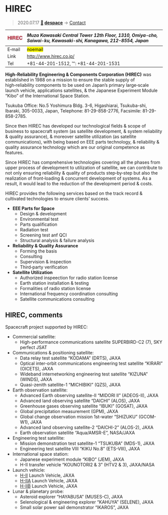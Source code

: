# HIREC
> 2020.07.17 **[🚀](../index/index.md) [despace](index.md)** → [Contact](contact.md)

|[![](f/contact/h/hirec_logo1_thumb.jpg)](f/contact/h/hirec_logo1.jpg)|*Muza Kawasaki Central Tower 12th Floor, 1310, Omiya-cho, Saiwai-ku, Kawasaki-shi, Kanagawa, 212-8554, Japan*|
|:--|:--|
|E‑mail| <mark>noemail</mark> |
|Link| <http://www.hirec.co.jp/> |
|Tel| +81-44-201-1512, ℻: +81-44-201-1531 |

**High‑Reliability Engineering & Components Corporation (HIREC)** was established in 1988 on a mission to ensure the stable supply of high‑reliability components to be used on Japan’s primary large‑scale launch vehicle, applications satellites, & the Japanese Experiment Module “Kibo” of the International Space Station.

Tsukuba Office: No.5 Yoshimura Bldg. 3-6, Higashiarai, Tsukuba-shi, Ibaraki, 305-0033, Japan, Telephone: 81-29-858-2776, Facsimile: 81-29-858-2785.

Since then HIREC has developed our technological fields & scope of business to spacecraft system (as satellite development, & system reliability & quality assurance), & moreover satellite utilization (as satellite communications), with being based on EEE parts technology, & reliability & quality assurance technology which are our original competence as features.

Since HIREC has comprehensive technologies covering all the phases from upper process of development to utilization of satellite, we can contribute to not only ensuring reliability & quality of products step‑by‑step but also the realization of front‑loading & concurrent development of systems. As a result, it would lead to the reduction of the development period & costs.

HIREC provides the following services based on the track record & cultivated technologies to ensure clients’ success.

   - **EEE Parts for Space**
      - Design & development
      - Environmental test
      - Parts qualification
      - Radiation test
      - Screening test anf QCI
      - Structural analysis & failure analysis
   - **Reliability & Quality Assurance**
      - Forming the basis
      - Consulting
      - Supervision & inspection
      - Third‑party verification
   - **Satellite Utilization**
      - Authorized inspeection for radio station license
      - Earth station installation & testing
      - Formalities of radio station license
      - International frequency coordination consulting
      - Satellite communications consulting

<p style="page-break-after:always"> </p>

## HIREC, comments

Spacecraft project supported by HIREC:

   - Commercial satellite:
      - High-performance communications satellite SUPERBIRD-C2 (7), SKY perfect JSAT
   - Communications & positioning satellite:
      - Data relay test satellite “KODAMA” (DRTS), JAXA
      - Optical inter-orbit communications engineering test satellite “KIRARI” (OICETS), JAXA
      - Wideband internetworking engineering test satellite “KIZUNA” (WINDS), JAXA
      - Quasi-zenith satellite-1 “MICHIBIKI” (QZS), JAXA
   - Earth observation satellite:
      - Advanced Earth observing satellite-II “MIDORI II” (ADEOS-II), JAXA
      - Advanced land observing satellite “DAICHI” (ALOS), JAXA
      - Greenhouse gases observing satellite “IBUKI” (GOSAT), JAXA
      - Global precipitation measurement (GPM), JAXA
      - Global change observation mission 1st-water “SHIZUKU” (GCOM-W1), JAXA
      - Advanced land observing satellite-2 “DAICHI-2” (ALOS-2), JAXA
      - Earth observation satellite “Aqua/AMSR-E”, NASA/JAXA
   - Engineering test satellite:
      - Mission demonstration test satellite-1 “TSUKUBA” (MDS-1), JAXA
      - Engineering test satellite VIII “KIKU No.8” (ETS-VIII), JAXA
   - International space station:
      - Japanese experiment module “KIBO” (JEM), JAXA
      - H-II transfer vehicle “KOUNOTORI2 & 3” (HTV2 & 3), JAXA/NASA
   - Launch vehicle:
      - [H-II](h2.md) Launch Vehicle, JAXA
      - [H-IIA](h2.md) Launch Vehicle, JAXA
      - [H-IIB](h2.md) Launch Vehicle, JAXA
   - Lunar & planetary probe:
      - Asteroid explorer “HAYABUSA” (MUSES-C), JAXA
      - Selenological & engineering explorer “KAHUYA” (SELENE), JAXA
      - Small solar power sail demonstrator “IKAROS”, JAXA
